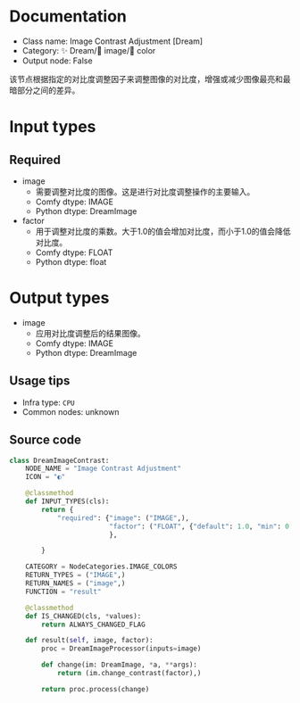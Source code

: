 
# Documentation
- Class name: Image Contrast Adjustment [Dream]
- Category: ✨ Dream/🌄 image/🎨 color
- Output node: False

该节点根据指定的对比度调整因子来调整图像的对比度，增强或减少图像最亮和最暗部分之间的差异。

# Input types
## Required
- image
    - 需要调整对比度的图像。这是进行对比度调整操作的主要输入。
    - Comfy dtype: IMAGE
    - Python dtype: DreamImage
- factor
    - 用于调整对比度的乘数。大于1.0的值会增加对比度，而小于1.0的值会降低对比度。
    - Comfy dtype: FLOAT
    - Python dtype: float

# Output types
- image
    - 应用对比度调整后的结果图像。
    - Comfy dtype: IMAGE
    - Python dtype: DreamImage


## Usage tips
- Infra type: `CPU`
- Common nodes: unknown


## Source code
```python
class DreamImageContrast:
    NODE_NAME = "Image Contrast Adjustment"
    ICON = "◐"

    @classmethod
    def INPUT_TYPES(cls):
        return {
            "required": {"image": ("IMAGE",),
                         "factor": ("FLOAT", {"default": 1.0, "min": 0.0}),
                         },

        }

    CATEGORY = NodeCategories.IMAGE_COLORS
    RETURN_TYPES = ("IMAGE",)
    RETURN_NAMES = ("image",)
    FUNCTION = "result"

    @classmethod
    def IS_CHANGED(cls, *values):
        return ALWAYS_CHANGED_FLAG

    def result(self, image, factor):
        proc = DreamImageProcessor(inputs=image)

        def change(im: DreamImage, *a, **args):
            return (im.change_contrast(factor),)

        return proc.process(change)

```
